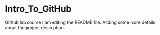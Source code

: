 # Intro_To_GitHub
Github lab course
I am editing the README file. Adding some more details about the project description.
